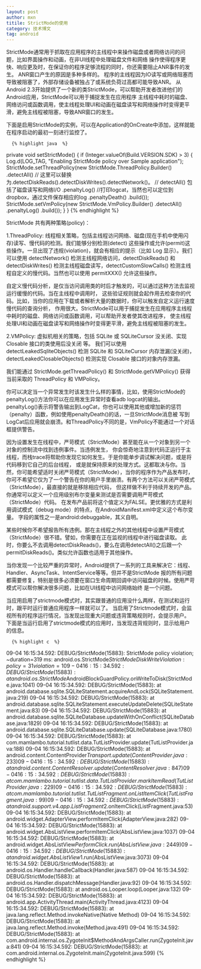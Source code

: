 ```yaml
---
layout: post
author: mxn
titile: StrictMode的使用
category: 技术博文
tag: android
---
```


StrictMode通常用于抓取在应用程序的主线程中来操作磁盘或者网络访问的问题，比如界面操作和动画，在非UI线程中处理磁盘文件和网络
操作使得程序更快、响应更及时，在保证你的程序足够流程的同时，你还需要阻止ANR事件的发生。 ANR窗口产生的原因是多种多样的。
程序的主线程因为IO读写或网络阻塞而导致被阻塞了，外部存储设备被独占了或系统负荷过高都可能导致ANR。
从Android 2.3开始提供了一个新的类StrictMode，可以帮助开发者改进他们的Android应用，StrictMode可以用于捕捉发生在应用程序
主线程中耗时的磁盘、网络访问或函数调用，使主线程处理UI和动画在磁盘读写和网络操作时变得更平滑，避免主线程被阻塞，导致ANR窗口的发生。

下面是启用StrictMode的实例，可以在Application的OnCreate中添加，这样就能在程序启动的最初一刻进行监控了。

      {% highlight java  %}
 private void setStrictMode() {
        if (Integer.valueOf(Build.VERSION.SDK) > 3) {
            Log.d(LOG_TAG, "Enabling StrictMode policy over Sample application");
            StrictMode.setThreadPolicy(new StrictMode.ThreadPolicy.Builder()
                    .detectAll()    // 这里可以替换为.detectDiskReads().detectDiskWrites().detectNetwork()。
                                    // detectAll() 包括了磁盘读写和网络I/O
                    .penaltyLog()   //打印logcat，当然也可以定位到dropbox，通过文件保存相应的log
                    .penaltyDeath()
                    .build());
            StrictMode.setVmPolicy(new StrictMode.VmPolicy.Builder()
                    .detectAll()
                    .penaltyLog()
                    .build());
        }
    }
     {% endhighlight %}
     
<!-- more -->
     
StrictMode 共有两种策略(policy)：

1.ThreadPolicy: 线程相关策略，包括主线程访问网络、磁盘(现在手机中使用闪存)读写、慢代码的检测。我们能够分别检测(detect)
这些操作或允许(permit)这些操作。一旦出现了违规(violation)，就会有相应的提示（比如 Log 显示）。我们可以使用 detectNetwork()
检测主线程网络访问，detectDiskReads() 和 detectDiskWrites() 检测主线程磁盘读写，detectCustomSlowCalls()
检测主线程自定义的慢代码。当然也可以使用 permitXXX() 允许这些操作。

自定义慢代码分析，是仅当访问调用类的时后才触发的，可以通过这种方法去监视运行缓慢的代码。当在主线程中调用时，
这些验证规则就会起作用去检查你的代码。比如，当你的应用在下载或者解析大量的数据时，你可以触发自定义运行速度慢代码的查询分析，
作用很大。StrictMode可以用于捕捉发生在应用程序主线程中耗时的磁盘、网络访问或函数调用，可以帮助开发者使其改进程序，
使主线程处理UI和动画在磁盘读写和网络操作时变得更平滑，避免主线程被阻塞的发生。

2.VMPolicy: 虚拟机相关的策略，包括 SQLite 或 SQLiteCursor 没关闭、实现 Closable 接口的类使用后没关闭 等。
我们可以使用detectLeakedSqliteObjects() 检测 SQLite 和 SQLiteCursor 内存泄漏(没关闭)，detectLeakedClosableObjects()
检测实现 Closable 接口的对象内存泄漏。

我们能通过 StrictMode.getThreadPolicy() 和 StrictMode.getVMPolicy() 获得当前采取的 ThreadPolicy 和 VMPolicy。

你可以决定当一个异常发生时该发生什么样的事情，比如，使用StrictMode的penaltyLog()方法你可以在应用发生异常时查看adb logcat的输出。
penaltyLog()表示将警告输出到LogCat，你也可以使用其他或增加新的惩罚（penalty）函数，例如使用penaltyDeath()的话，一旦StrictMode消息被
写到LogCat后应用就会崩溃。和ThreadPolicy不同的是，VmPolicy不能通过一个对话框提供警告。

因为设置发生在线程中，严苛模式（StrictMode）甚至能在从一个对象到另一个对象的控制流中找到违例事件。当违例发生，
你会惊奇地注意到代码正运行于主线程，而栈trace将帮助你发现它如何发生。于是你能单步调试解决问题，或是将代码移到它自己的后台线程，
或是就保持原来的处理方式。这都取决与你。当然，你可能希望适时关闭严苛模式（StrictMode），当你的程序作为产品发布时，
你可不希望它仅为了一个警告在你的用户手里崩溃。有两个方法可以关闭严苛模式（StrictMode），最直接的就是移除相应代码，
但这样做不利于持续开发的产品。你通常可以定义一个应用级别布尔变量来测试是否需要调用严苛模式（StrictMode）代码。
在发布产品前将这个值定义为FALSE。更优雅的方式是利用调试模式（debug mode）的特点，在AndroidManifest.xml中定义这个布尔变量。
<application>字段的属性之一是android:debuggable，其义自明。
    
某些时候你不希望报告所有违例。那在主线程之外的其他线程中设置严苛模式（StrictMode）很不错。譬如，你需要在正在监视的线程中进行磁盘读取。
此时，你要么不去调用detectDiskReads()，要么在调用detectAll()之后跟一个permitDiskReads()。类似允许函数也适用于其他操作。
  
当你发现一个比较严重的异常时，Android提供了一系列的工具来解决它：线程、Handler、AsyncTask、IntentService等等。但并不是StrictMode
报的所有问题都需要修复，特别是很多必须要在窗口生命周期回调中访问磁盘的时候。使用严苛模式可以帮你解决很多问题，比如在UI线程中访问网络始终
是一个问题。

当应用启用了strictmode模式时，其实跟普通的应用没什么两样，在测试和运行时，跟平时运行普通应用程序一样就可以了。
当启用了Strictmode模式时，会监视所有的程序运行情况，当发现出现重大问题或违背策略规则时，会提示用户。
下面是当运行启用了strictmode模式的应用时，当发现违背规则时，显示给用户的信息。

      {% highlight c  %}
09-04 16:15:34.592: DEBUG/StrictMode(15883): StrictMode policy violation; ~duration=319 ms: android.os.StrictMode$StrictModeDiskWriteViolation: policy=31 violation=1 
09-04 16:15:34.592: DEBUG/StrictMode(15883):     at android.os.StrictMode$AndroidBlockGuardPolicy.onWriteToDisk(StrictMode.java:1041) 
09-04 16:15:34.592: DEBUG/StrictMode(15883):     at android.database.sqlite.SQLiteStatement.acquireAndLock(SQLiteStatement.java:219) 
09-04 16:15:34.592: DEBUG/StrictMode(15883):     at android.database.sqlite.SQLiteStatement.executeUpdateDelete(SQLiteStatement.java:83) 
09-04 16:15:34.592: DEBUG/StrictMode(15883):     at android.database.sqlite.SQLiteDatabase.updateWithOnConflict(SQLiteDatabase.java:1829) 
09-04 16:15:34.592: DEBUG/StrictMode(15883):     at android.database.sqlite.SQLiteDatabase.update(SQLiteDatabase.java:1780) 
09-04 16:15:34.592: DEBUG/StrictMode(15883):     at com.mamlambo.tutorial.tutlist.data.TutListProvider.update(TutListProvider.java:188) 
09-04 16:15:34.592: DEBUG/StrictMode(15883):     at android.content.ContentProvider$Transport.update(ContentProvider.java:233) 
09-04 16:15:34.592: DEBUG/StrictMode(15883):     at android.content.ContentResolver.update(ContentResolver.java:847) 
09-04 16:15:34.592: DEBUG/StrictMode(15883):     at com.mamlambo.tutorial.tutlist.data.TutListProvider.markItemRead(TutListProvider.java:229) 
09-04 16:15:34.592: DEBUG/StrictMode(15883):     at com.mamlambo.tutorial.tutlist.TutListFragment.onListItemClick(TutListFragment.java:99) 
09-04 16:15:34.592: DEBUG/StrictMode(15883):     at android.support.v4.app.ListFragment$2.onItemClick(ListFragment.java:53) 
09-04 16:15:34.592: DEBUG/StrictMode(15883):     at android.widget.AdapterView.performItemClick(AdapterView.java:282) 
09-04 16:15:34.592: DEBUG/StrictMode(15883):     at android.widget.AbsListView.performItemClick(AbsListView.java:1037) 
09-04 16:15:34.592: DEBUG/StrictMode(15883):     at android.widget.AbsListView$PerformClick.run(AbsListView.java:2449) 
09-04 16:15:34.592: DEBUG/StrictMode(15883):     at android.widget.AbsListView$1.run(AbsListView.java:3073) 
09-04 16:15:34.592: DEBUG/StrictMode(15883):     at android.os.Handler.handleCallback(Handler.java:587) 
09-04 16:15:34.592: DEBUG/StrictMode(15883):     at android.os.Handler.dispatchMessage(Handler.java:92) 
09-04 16:15:34.592: DEBUG/StrictMode(15883):     at android.os.Looper.loop(Looper.java:132) 
09-04 16:15:34.592: DEBUG/StrictMode(15883):     at android.app.ActivityThread.main(ActivityThread.java:4123) 
09-04 16:15:34.592: DEBUG/StrictMode(15883):     at java.lang.reflect.Method.invokeNative(Native Method)
09-04 16:15:34.592: DEBUG/StrictMode(15883):     at java.lang.reflect.Method.invoke(Method.java:491) 
09-04 16:15:34.592: DEBUG/StrictMode(15883):     at com.android.internal.os.ZygoteInit$MethodAndArgsCaller.run(ZygoteInit.java:841) 
09-04 16:15:34.592: DEBUG/StrictMode(15883):     at com.android.internal.os.ZygoteInit.main(ZygoteInit.java:599)
     {% endhighlight %}
     
